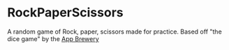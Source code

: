 # RockPaperScissors
A random game of Rock, paper, scissors made for practice.
Based off "the dice game" by the [App Brewery](https://www.appbrewery.co/)

